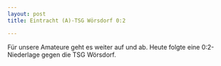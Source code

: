 ```yaml
---
layout: post
title: Eintracht (A)-TSG Wörsdorf 0:2

---
```


Für unsere Amateure geht es weiter auf und ab. Heute folgte eine 0:2-Niederlage gegen die TSG Wörsdorf.



